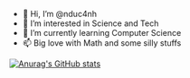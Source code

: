 - 👋 Hi, I’m @nduc4nh
- 👀 I’m interested in Science and Tech
- 🌱 I’m currently learning Computer Science
- 📫 Big love with Math and some silly stuffs 

[![Anurag's GitHub stats](https://github-readme-stats.vercel.app/api?username=nduc4nh)](https://github.com/anuraghazra/github-readme-stats)

<!---
nduc4nh/nduc4nh is a ✨ special ✨ repository because its `README.md` (this file) appears on your GitHub profile.
You can click the Preview link to take a look at your changes.
--->
